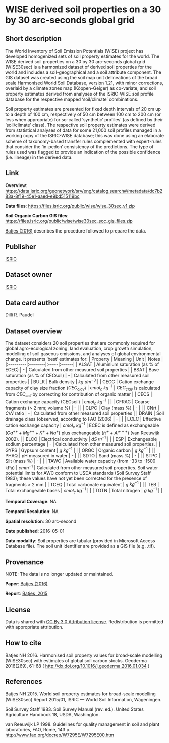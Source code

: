 # WISE derived soil properties on a 30 by 30 arc-seconds global grid

## Short description
The World Inventory of Soil Emission Potentials (WISE) project has developed homogenized sets of soil property estimates for the world. The WISE derived soil properties on a 30 by 30 arc-seconds global grid (WISE30sec) is a harmonized dataset of derived soil properties for the world and includes a soil-geographical and a soil attribute component. The GIS dataset was created using the soil map unit delineations of the broad scale Harmonised World Soil Database, version 1.21, with minor corrections, overlaid by a climate zones map (Köppen-Geiger) as co-variate, and soil property estimates derived from analyses of the ISRIC-WISE soil profile database for the respective mapped ‘soil/climate’ combinations.

Soil property estimates are presented for fixed depth intervals of 20 cm up to a depth of 100 cm, respectively of 50 cm between 100 cm to 200 cm (or less when appropriate) for so-called ‘synthetic’ profiles’ (as defined by their ‘soil/climate’ class). The respective soil property estimates were derived from statistical analyses of data for some 21,000 soil profiles managed in a working copy of the ISRIC-WISE database; this was done using an elaborate scheme of taxonomy-based transfer rules complemented with expert-rules that consider the ‘in-pedon’ consistency of the predictions. The type of rules used was flagged to provide an indication of the possible confidence (i.e. lineage) in the derived data.

## Link
**Overview**: https://data.isric.org/geonetwork/srv/eng/catalog.search#/metadata/dc7b283a-8f19-45e1-aaed-e9bd515119bc

**Data files**: https://files.isric.org/public/wise/wise_30sec_v1.zip

**Soil Organic Carbon GIS files**: https://files.isric.org/public/wise/wise30sec_soc_gis_files.zip

[Batjes (2016)](https://doi.org/10.1016/j.geoderma.2016.01.034) describes the procedure followed to prepare the data.

## Publisher
[ISRIC](https://www.isric.org/)

## Dataset owner
[ISRIC](https://www.isric.org/)

## Data card author
Dilli R. Paudel

## Dataset overview
The dataset considers 20 soil properties that are commonly required for global agro-ecological zoning, land evaluation, crop growth simulation, modelling of soil gaseous emissions, and analyses of global environmental change. It presents ‘best’ estimates for:
| Property | Meaning | Unit | Notes |
|:---------|:--------|:-----|:------|
| ALSAT | Aluminium saturation (as % of ECEC) | - | Calculated from other measured soil properties |
| BSAT  | Base saturation (as % of CECsoil)   | - | Calculated from other measured soil properties |
| BULK  | Bulk density | $kg$ $dm^{-3}$ |
| CECC  | Cation exchange capacity of clay size fraction ($CEC_{clay}$) | $cmol_c$ $kg^{-1}$ | $CEC_{clay}$ is calculated from $CEC_{soil}$ by correcting for contribution of organic matter |
| CECS  | Cation exchange capacity (CECsoil) | $cmol_c$ $kg^{-1}$ | |
| CFRAG | Coarse fragments (> 2 mm; volume %) | - | |
| CLPC  | Clay (mass %) | - | |
| CNrt  | $C/N$ ratio | - | Calculated from other measured soil properties |
| DRAIN | Soil drainage class (observed, according to FAO (2006) | - | |
| ECEC  | Effective cation exchange capacity | $cmol_c$ $kg^{-1}$ | ECEC is defined as exchangeable ($Ca^{++}+Mg^{++}+K^++Na^+$) plus exchangeable ($H^++Al^{+++}$) (van Reeuwijk 2002). |
| ELCO  | Electrical conductivity | $dS$ $m^{-1}$ | |
| ESP  | Exchangeable sodium percentage | - | Calculated from other measured soil properties. |
| GYPS | Gypsum content | $g$ $kg^{-1}$ | |
| ORGC | Organic carbon | $g$ $kg^{-1}$ | |
| PHAQ | pH measured in water | - | |
| SDTO | Sand (mass %) | - | |
| STPC | Silt (mass %) | - | |
| TAWC | Available water capacity (from -33 to -1500 kPa) | $cm m^{-1}$ | Calculated from other measured soil properties. Soil water potential limits for AWC conform to USDA standards (Soil Survey Staff 1983); these values have not yet been corrected for the presence of fragments > 2 mm |
| TCEQ | Total carbonate equivalent | $g$ $kg^{-1}$ | |
| TEB  | Total exchangeable bases | $cmol_c$ $kg^{-1}$ | |
| TOTN | Total nitrogen | $g$ $kg^{-1}$ | |


**Temporal Coverage**: NA

**Temporal Resolution**: NA

**Spatial resolution**: 30 arc-second

**Date published**: 2016-05-01

**Data modality**: Soil properties are tabular (provided in Microsoft Access Database file). The soil unit identifier are provided as a GIS file (e.g. .tif).

## Provenance
NOTE: The data is no longer updated or maintained.

**Paper**: [Batjes (2016)](https://doi.org/10.1016/j.geoderma.2016.01.034)

**Report**: [Batjes, 2015](https://library.wur.nl/WebQuery/wurpubs/fulltext/400244)

## License
Data is shared with [CC By 3.0 Attribution license](https://creativecommons.org/licenses/by/3.0/). Redistribution is permitted with appropriate attribution.

## How to cite
Batjes NH 2016. Harmonised soil property values for broad-scale modelling (WISE30sec) with estimates of global soil carbon stocks. Geoderma 2016(269), 61-68 ( http://dx.doi.org/10.1016/j.geoderma.2016.01.034 )

## References
Batjes NH 2015. World soil property estimates for broad-scale modelling (WISE30sec) Report 2015/01, ISRIC — World Soil Information, Wageningen.

Soil Survey Staff 1983. Soil Survey Manual (rev. ed.). United States Agriculture Handbook 18, USDA, Washington.

van Reeuwijk LP 1998. Guidelines for quality management in soil and plant laboratories, FAO, Rome, 143 p.
http://www.fao.org/docrep/W7295E/W7295E00.htm